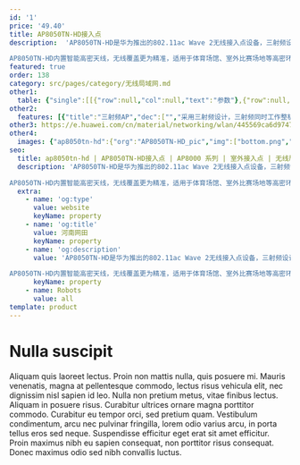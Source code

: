 ```yaml
---
id: '1'
price: '49.40'
title: AP8050TN-HD接入点
description:  'AP8050TN-HD是华为推出的802.11ac Wave 2无线接入点设备，三射频设计。2.4G频段支持2×2 MIMO和2条空间流，5G频段两个射频，均支持2×2 MIMO和2条空间流，整机6条流，整机速率2.134Gbps。

AP8050TN-HD内置智能高密天线，无线覆盖更为精准，适用于体育场馆、室外比赛场地等高密环境。'
featured: true
order: 138
category: src/pages/category/无线局域网.md
other1: 
  table: {"single":[[{"row":null,"col":null,"text":"参数"},{"row":null,"col":null,"text":"AP8050TN-HD"}],[{"row":null,"col":null,"text":"尺寸（长×宽×高）"},{"row":null,"col":null,"text":"320mm × 320mm × 100mm"}],[{"row":null,"col":null,"text":"电源输入"},{"row":null,"col":null,"text":"PoE供电：满足802.3at以太网供电标准"}],[{"row":null,"col":null,"text":"最大功耗"},{"row":null,"col":null,"text":"19.4W\n\n说明：实际最大功耗遵照不同国家和地区法规而有所不同。"}],[{"row":null,"col":null,"text":"可同时在线的用户数量"},{"row":null,"col":null,"text":"768"}],[{"row":null,"col":null,"text":"最大发射功率"},{"row":null,"col":null,"text":"2.4G: 21dBm（组合功率）\n5G-1: 20dBm（组合功率）\n5G-2: 21dBm（组合功率）\n\n说明：实际发射功率遵照不同国家和地区法规而有所不同。"}],[{"row":null,"col":null,"text":"工作温度\n"},{"row":null,"col":null,"text":"-40℃～+65℃"}],[{"row":null,"col":null,"text":"天线类型"},{"row":null,"col":null,"text":"内置双频定向天线：\n2.4G : 水平波瓣角40°    垂直波瓣角40°\n5G -1: 水平波瓣角27°    垂直波瓣角27°\n5G -2: 水平波瓣角27°    垂直波瓣角27°"}],[{"row":null,"col":null,"text":"MIMO:空间流"},{"row":null,"col":null,"text":"2×2:2   整机6条流  "}],[{"row":null,"col":null,"text":"无线协议"},{"row":null,"col":null,"text":"802.11a/b/g/n/ac/ac wave2"}],[{"row":null,"col":null,"text":"最高速率"},{"row":null,"col":null,"text":"2.134Gbps"}]]}
other2:
  features: [{"title":"三射频AP","dec":["","采用三射频设计，三射频同时工作整机速率可达2.134Gbps",""]},{"title":"高密天线","dec":["","内置智能高密天线，降低AP间干扰，节省施工成本",""]},{"title":"云管理","dec":["","通过华为云管理平台对AP设备及业务进行管理和运维，节省网络运维成本",""]}]
other3: https://e.huawei.com/cn/material/networking/wlan/445569ca6d9747db9429ffb4bb4349d3
other4:
  images: {"ap8050tn-hd":{"org":"AP8050TN-HD_pic","img":["bottom.png","front.png","front_left.png","front_right.png","front_top.png","left.png","rear.png","rear_top.png","right.png","top.png"]}}
seo:
  title: ap8050tn-hd | AP8050TN-HD接入点 | AP8000 系列 | 室外接入点 | 无线局域网 | 企业网络
  description: 'AP8050TN-HD是华为推出的802.11ac Wave 2无线接入点设备，三射频设计。2.4G频段支持2×2 MIMO和2条空间流，5G频段两个射频，均支持2×2 MIMO和2条空间流，整机6条流，整机速率2.134Gbps。

AP8050TN-HD内置智能高密天线，无线覆盖更为精准，适用于体育场馆、室外比赛场地等高密环境。'
  extra:
    - name: 'og:type'
      value: website
      keyName: property
    - name: 'og:title'
      value: 河南网田
      keyName: property
    - name: 'og:description'
      value: 'AP8050TN-HD是华为推出的802.11ac Wave 2无线接入点设备，三射频设计。2.4G频段支持2×2 MIMO和2条空间流，5G频段两个射频，均支持2×2 MIMO和2条空间流，整机6条流，整机速率2.134Gbps。

AP8050TN-HD内置智能高密天线，无线覆盖更为精准，适用于体育场馆、室外比赛场地等高密环境。'
      keyName: property
    - name: Robots
      value: all
template: product
---
```


# Nulla suscipit

Aliquam quis laoreet lectus. Proin non mattis nulla, quis posuere mi. Mauris venenatis, magna at pellentesque commodo, lectus risus vehicula elit, nec dignissim nisl sapien id leo. Nulla non pretium metus, vitae finibus lectus. Aliquam in posuere risus. Curabitur ultrices ornare magna porttitor commodo. Curabitur eu tempor orci, sed pretium quam. Vestibulum condimentum, arcu nec pulvinar fringilla, lorem odio varius arcu, in porta tellus eros sed neque. Suspendisse efficitur eget erat sit amet efficitur. Proin maximus nibh eu sapien consequat, non porttitor risus consequat. Donec maximus odio sed nibh convallis luctus.